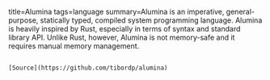 title=Alumina
tags=language
summary=Alumina is an imperative, general-purpose, statically typed, compiled system programming language. Alumina is heavily inspired by Rust, especially in terms of syntax and standard library API. Unlike Rust, however, Alumina is not memory-safe and it requires manual memory management.
~~~~~~

[Source](https://github.com/tibordp/alumina)

